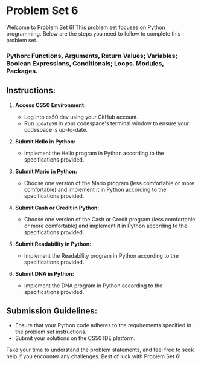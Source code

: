 # Problem Set 6

Welcome to Problem Set 6! This problem set focuses on Python programming. Below are the steps you need to follow to complete this problem set.

### Python: Functions, Arguments, Return Values; Variables; Boolean Expressions, Conditionals; Loops. Modules, Packages.

## Instructions:

1. **Access CS50 Environment:**
   - Log into cs50.dev using your GitHub account.
   - Run `update50` in your codespace's terminal window to ensure your codespace is up-to-date.

2. **Submit Hello in Python:**
   - Implement the Hello program in Python according to the specifications provided.

3. **Submit Mario in Python:**
   - Choose one version of the Mario program (less comfortable or more comfortable) and implement it in Python according to the specifications provided.

4. **Submit Cash or Credit in Python:**
   - Choose one version of the Cash or Credit program (less comfortable or more comfortable) and implement it in Python according to the specifications provided.

5. **Submit Readability in Python:**
   - Implement the Readability program in Python according to the specifications provided.

6. **Submit DNA in Python:**
   - Implement the DNA program in Python according to the specifications provided.

## Submission Guidelines:
- Ensure that your Python code adheres to the requirements specified in the problem set instructions.
- Submit your solutions on the CS50 IDE platform.

Take your time to understand the problem statements, and feel free to seek help if you encounter any challenges. Best of luck with Problem Set 6!
